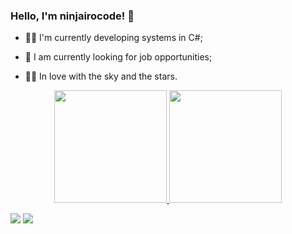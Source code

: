### Hello, I'm ninjairocode! 🥷


- 👨‍💻 I'm currently developing systems in C#;

- 💼 I am currently looking for job opportunities;

- 🧑‍🚀 In love with the sky and the stars.

<div align="center">
  
  <a href="https://github.com/ninjairocode">
  <img height="180em" src="https://github-readme-stats.vercel.app/api?username=ninjairocode&show_icons=true&theme=dracula&include_all_commits=true&count_private=true"/>
  <img height="180em" src="https://github-readme-stats.vercel.app/api/top-langs/?username=ninjairocode&layout=compact&langs_count=7&theme=dracula"/>
    
</div>
  
  <div> 
  
  <a href="https://instagram.com/jairobonifacio" target="_blank"><img src="https://img.shields.io/badge/-Instagram-%23E4405F?style=for-the-badge&logo=instagram&logoColor=white" target="_blank"></a>
  <a href="https://www.linkedin.com/in/ninjairo" target="_blank"><img src="https://img.shields.io/badge/-LinkedIn-%230077B5?style=for-the-badge&logo=linkedin&logoColor=white" target="_blank"></a> 
 
 </div>

